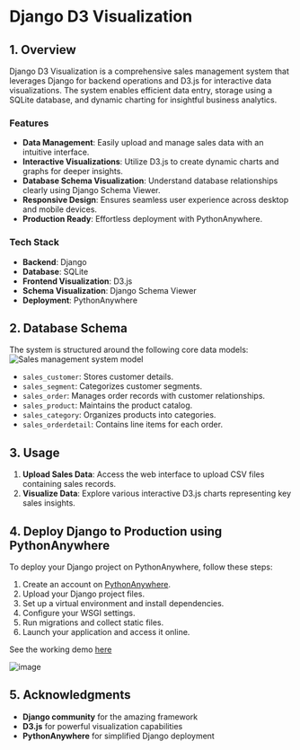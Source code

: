 # Django D3 Visualization 
## 1. Overview
Django D3 Visualization is a comprehensive sales management system that leverages Django for backend operations and D3.js for interactive data visualizations. The system enables efficient data entry, storage using a SQLite database, and dynamic charting for insightful business analytics.

### Features
- **Data Management**: Easily upload and manage sales data with an intuitive interface.
- **Interactive Visualizations**: Utilize D3.js to create dynamic charts and graphs for deeper insights.
- **Database Schema Visualization**: Understand database relationships clearly using Django Schema Viewer.
- **Responsive Design**: Ensures seamless user experience across desktop and mobile devices.
- **Production Ready**: Effortless deployment with PythonAnywhere.

### Tech Stack
- **Backend**: Django  
- **Database**: SQLite  
- **Frontend Visualization**: D3.js  
- **Schema Visualization**: Django Schema Viewer  
- **Deployment**: PythonAnywhere  

## 2. Database Schema
The system is structured around the following core data models:
![Sales management system model](https://github.com/user-attachments/assets/d687e788-df7c-40e5-b982-5c5c45c421bb)

- `sales_customer`: Stores customer details.  
- `sales_segment`: Categorizes customer segments.  
- `sales_order`: Manages order records with customer relationships.  
- `sales_product`: Maintains the product catalog.  
- `sales_category`: Organizes products into categories.  
- `sales_orderdetail`: Contains line items for each order.  

## 3. Usage

1. **Upload Sales Data**: Access the web interface to upload CSV files containing sales records.  
2. **Visualize Data**: Explore various interactive D3.js charts representing key sales insights.  

## 4. Deploy Django to Production using PythonAnywhere
To deploy your Django project on PythonAnywhere, follow these steps:

1. Create an account on [PythonAnywhere](https://www.pythonanywhere.com/).  
2. Upload your Django project files.  
3. Set up a virtual environment and install dependencies.  
4. Configure your WSGI settings.  
5. Run migrations and collect static files.  
6. Launch your application and access it online.
   
See the working demo [here](https://hangnv.pythonanywhere.com/)

![image](https://github.com/user-attachments/assets/860d498e-cc2c-4aee-82ac-57d5460c6624)


## 5. Acknowledgments
* **Django community** for the amazing framework
* **D3.js** for powerful visualization capabilities
* **PythonAnywhere** for simplified Django deployment






